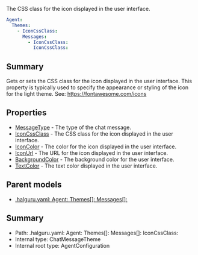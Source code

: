 <!--
title: IconCssClass
description: The CSS class for the icon displayed in the user interface.
version: 1.0.0+62a79eb7c455dc244ea9db083fc0bfdac5d67dd0
generated: true
date: 2025-03-29T15:01:06Z
node: This file is generated by the command-line program: `halguru manual --generate-docs`
-->


The CSS class for the icon displayed in the user interface.

```yaml
Agent:
  Themes:
    - IconCssClass:
      Messages:
        - IconCssClass:
          IconCssClass:
```

## Summary

Gets or sets the CSS class for the icon displayed in the user interface.
This property is typically used to specify the appearance or styling
of the icon for the light theme.
See: https://fontawesome.com/icons

## Properties

* [MessageType]((halguru)-agent-themes-list-messages-list-messagetype.md) - The type of the chat message.
* [IconCssClass]((halguru)-agent-themes-list-messages-list-iconcssclass.md) - The CSS class for the icon displayed in the user interface.
* [IconColor]((halguru)-agent-themes-list-messages-list-iconcolor.md) - The color for the icon displayed in the user interface.
* [IconUrl]((halguru)-agent-themes-list-messages-list-iconurl.md) - The URL for the icon displayed in the user interface.
* [BackgroundColor]((halguru)-agent-themes-list-messages-list-backgroundcolor.md) - The background color for the user interface.
* [TextColor]((halguru)-agent-themes-list-messages-list-textcolor.md) - The text color displayed in the user interface.

## Parent models

* [.halguru.yaml: Agent: Themes[]: Messages[]:]((halguru)-agent-themes-list-messages-list.md)
## Summary

* Path: .halguru.yaml: Agent: Themes[]: Messages[]: IconCssClass:
* Internal type: ChatMessageTheme
* Internal root type: AgentConfiguration
